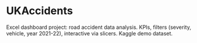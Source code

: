 # UKAccidents
Excel dashboard project: road accident data analysis. KPIs, filters (severity, vehicle, year 2021-22), interactive via slicers. Kaggle demo dataset.
